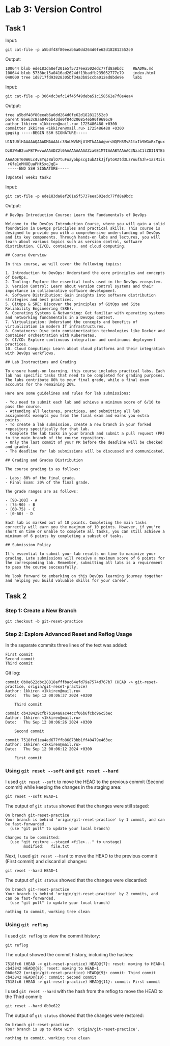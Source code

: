# Lab 3: Version Control

## Task 1

Input:

```shell
git cat-file -p a5bdf48f80eeab6a0dd264d0fe62d182812552c0
```

Output:

```shell
100644 blob ede183da8ef201e5f5737eea502edc77fd8a9bdc    README.md
100644 blob 5738bc15a0416ad2624df13badfb235052777e79    index.html
040000 tree 1d8717fd93828305bf34a3b85ccba012ed8bde9e    lab1
```

Input:

```shell
git cat-file -p 3064dc3efc14f45f49deba51c158562e7f0e4ea4
```

Output:

```shell
tree a5bdf48f80eeab6a0dd264d0fe62d182812552c0
parent 86e63c8aa040bb43de0f84d206854eb90f9696c9
author 1kkiren <1kkiren@mail.ru> 1725486480 +0300
committer 1kkiren <1kkiren@mail.ru> 1725486480 +0300
gpgsig -----BEGIN SSH SIGNATURE-----
 U1NIU0lHAAAAAQAAADMAAAALc3NoLWVkMjU1MTkAAAAgwrsNQFH3Mv81txIb9WGxBxTgux
 Dz03WnB2uoFBTPwvwAAAADZ2l0AAAAAAAAAAZzaGE1MTIAAABTAAAAC3NzaC1lZDI1NTE5
 AAAAQET60W6Lc4vEYqJ8WlO7tuFuayobpscgIubAtkJjfptoRZtd3LzYnufAJh+1azM1is
 rGfe1oMHOEuaPHtSxqJgE=
 -----END SSH SIGNATURE-----

[Update] week1 task2
```

Input:

```shell
git cat-file -p ede183da8ef201e5f5737eea502edc77fd8a9bdc
```

Output:

```shell
# DevOps Introduction Course: Learn the Fundamentals of DevOps

Welcome to the DevOps Introduction Course, where you will gain a solid foundation in DevOps principles and practical skills. This course is designed to provide you with a comprehensive understanding of DevOps and its key components. Through hands-on labs and lectures, you will learn about various topics such as version control, software distribution, CI/CD, containers, and cloud computing.

## Course Overview

In this course, we will cover the following topics:

1. Introduction to DevOps: Understand the core principles and concepts of DevOps.
2. Tooling: Explore the essential tools used in the DevOps ecosystem.
3. Version Control: Learn about version control systems and their importance in collaborative software development.
4. Software Distribution: Gain insights into software distribution strategies and best practices.
5. GitOps & SRE: Discover the principles of GitOps and Site Reliability Engineering (SRE).
6. Operating Systems & Networking: Get familiar with operating systems and networking fundamentals in a DevOps context.
7. Virtualization: Understand the concepts and benefits of virtualization in modern IT infrastructures.
8. Containers: Dive into containerization technologies like Docker and container orchestration with Kubernetes.
9. CI/CD: Explore continuous integration and continuous deployment practices.
10. Cloud Computing: Learn about cloud platforms and their integration with DevOps workflows.

## Lab Instructions and Grading

To ensure hands-on learning, this course includes practical labs. Each lab has specific tasks that need to be completed for grading purposes. The labs contribute 80% to your final grade, while a final exam accounts for the remaining 20%.

Here are some guidelines and rules for lab submissions:

- You need to submit each lab and achieve a minimum score of 6/10 to pass the course.
- Attending all lectures, practices, and submitting all lab assignments exempts you from the final exam and earns you extra points.
- To create a lab submission, create a new branch in your forked repository specifically for that lab.
- Complete the lab tasks in your branch and submit a pull request (PR) to the main branch of the course repository.
- Only the last commit of your PR before the deadline will be checked and graded.
- The deadline for lab submissions will be discussed and communicated.

## Grading and Grades Distribution

The course grading is as follows:

- Labs: 80% of the final grade.
- Final Exam: 20% of the final grade.

The grade ranges are as follows:

- [90-100] - A
- [75-90) - B
- [60-75) - C
- [0-60) - D

Each lab is marked out of 10 points. Completing the main tasks correctly will earn you the maximum of 10 points. However, if you're short on time or unable to complete all tasks, you can still achieve a minimum of 6 points by completing a subset of tasks.

## Submission Policy

It's essential to submit your lab results on time to maximize your grading. Late submissions will receive a maximum score of 6 points for the corresponding lab. Remember, submitting all labs is a requirement to pass the course successfully.

We look forward to embarking on this DevOps learning journey together and helping you build valuable skills for your career.
```

## Task 2

### Step 1: Create a New Branch

```shell
git checkout -b git-reset-practice
```

### Step 2: Explore Advanced Reset and Reflog Usage

In the separate commits three lines of the text was added:

```text
First commit
Second commit
Third commit
```

Git log:

```shell
commit 0b0e622dbc28818afffbac64efd79a7574d767b7 (HEAD -> git-reset-practice, origin/git-reset-practice)
Author: 1kkiren <1kkiren@mail.ru>
Date:   Thu Sep 12 00:06:37 2024 +0300

    Third commit

commit cb438429cfb7b184a8ac44ccf06b6fcbd96c5bec
Author: 1kkiren <1kkiren@mail.ru>
Date:   Thu Sep 12 00:06:26 2024 +0300

    Second commit

commit 7518fc61ea4ed677ffb86873bb1ff40479e463ec
Author: 1kkiren <1kkiren@mail.ru>
Date:   Thu Sep 12 00:06:12 2024 +0300

    First commit
```

### Using `git reset --soft` and `git reset --hard`

I used `git reset --soft` to move the HEAD to the previous commit (Second commit) while keeping the changes in the staging area:

```shell
git reset --soft HEAD~1
```

The output of `git status` showed that the changes were still staged:

```shell
On branch git-reset-practice
Your branch is behind 'origin/git-reset-practice' by 1 commit, and can be fast-forwarded.
  (use "git pull" to update your local branch)

Changes to be committed:
  (use "git restore --staged <file>..." to unstage)
        modified:   file.txt
```

Next, I used `git reset --hard` to move the HEAD to the previous commit (First commit) and discard all changes:

```shell
git reset --hard HEAD~1
```

The output of `git status` showed that the changes were discarded:

```shell
On branch git-reset-practice
Your branch is behind 'origin/git-reset-practice' by 2 commits, and can be fast-forwarded.
  (use "git pull" to update your local branch)

nothing to commit, working tree clean
```

### Using `git reflog`

I used `git reflog` to view the commit history:

```shell
git reflog
```

The output showed the commit history, including the hashes:

```shell
7518fc6 (HEAD -> git-reset-practice) HEAD@{7}: reset: moving to HEAD~1
cb43842 HEAD@{8}: reset: moving to HEAD~1
0b0e622 (origin/git-reset-practice) HEAD@{9}: commit: Third commit
cb43842 HEAD@{10}: commit: Second commit
7518fc6 (HEAD -> git-reset-practice) HEAD@{11}: commit: First commit
```

I used `git reset --hard` with the hash from the reflog to move the HEAD to the Third commit:

```shell
git reset --hard 0b0e622
```

The output of `git status` showed that the changes were restored:

```shell
On branch git-reset-practice
Your branch is up to date with 'origin/git-reset-practice'.

nothing to commit, working tree clean
```
